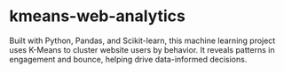 # kmeans-web-analytics
Built with Python, Pandas, and Scikit-learn, this machine learning project uses K-Means to cluster website users by behavior. It reveals patterns in engagement and bounce, helping drive data-informed decisions.
